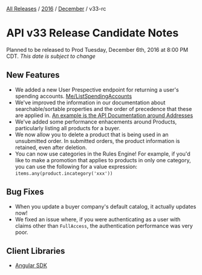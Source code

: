 [All Releases](../../README.md) / [2016](../README.md) / [December](README.md) / v33-rc 
# API v33 Release Candidate Notes 

Planned to be released to Prod Tuesday, December 6th, 2016 at 8:00 PM CDT. _This date is subject to change_

## New Features
- We added a new User Prespective endpoint for returning a user's spending accounts. [Me/ListSpendingAccounts](http://qa-documentation.ordercloud.io/api-reference#MeSpendingAccounts)
- We've improved the information in our documentation about searchable/sortable properties and the order of precedence that these are applied in. [An example is the API Documentation around Addresses](http://qa-documentation.ordercloud.io/api-reference#MeAddresses)
- We've added some performance enhacements around Products, particularly listing all products for a buyer. 
- We now allow you to delete a product that is being used in an unsubmitted order. In submitted orders, the product information is retained, even after deletion.
- You can now use categories in the Rules Engine! For example, if you'd like to make a promotion that applies to products in only one category, you can use the following for a value expression: `items.any(product.incategory('xxx'))`

## Bug Fixes
- When you update a buyer company's default catalog, it actually updates now!
- We fixed an issue where, if you were authenticating as a user with claims other than `FullAccess`, the authentication performance was very poor.


## Client Libraries
- [Angular SDK](https://github.com/ordercloud-api/angular-sdk/releases/tag/v1.0.25-prerelease)